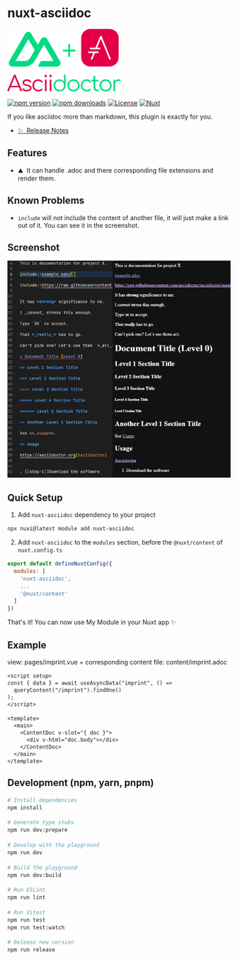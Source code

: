 <!--
Get your module up and running quickly.

Find and replace all on all files (CMD+SHIFT+F):
- Name: nuxt-asciidoc
- Package name: nuxt-asciidoc
- Description: If you like asciidoc more than markdown, this plugin is exactly for you.
-->

# nuxt-asciidoc

![nuxt-asciidoc-logo](./nuxt-asciidoc.svg)

[![npm version][npm-version-src]][npm-version-href]
[![npm downloads][npm-downloads-src]][npm-downloads-href]
[![License][license-src]][license-href]
[![Nuxt][nuxt-src]][nuxt-href]

If you like asciidoc more than markdown, this plugin is exactly for you.

- [✨ &nbsp;Release Notes](/CHANGELOG.md)
<!-- - [🏀 Online playground](https://stackblitz.com/github/your-org/my-module?file=playground%2Fapp.vue) -->
<!-- - [📖 &nbsp;Documentation](https://example.com) -->

## Features

<!-- Highlight some of the features your module provide here -->
- ⛰ &nbsp;It can handle .adoc and there corresponding file extensions and render them.

## Known Problems

- `include` will not include the content of another file, it will just make a link out of it. You can see it in the screenshot.

## Screenshot

![nuxt-asciidoc](./screenshots/nuxt-asciidoc.png)

## Quick Setup

1. Add `nuxt-asciidoc` dependency to your project

```bash
npx nuxi@latest module add nuxt-asciidoc
```

2. Add `nuxt-asciidoc` to the `modules` section, before the `@nuxt/content`  of `nuxt.config.ts`

```js
export default defineNuxtConfig({
  modules: [
    'nuxt-asciidoc',
    ...
    '@nuxt/content'
  ]
})
```

That's it! You can now use My Module in your Nuxt app ✨

## Example

view: pages/imprint.vue + corresponding content file: content/imprint.adoc
```vue
<script setup>
const { data } = await useAsyncData("imprint", () =>
  queryContent("/imprint").findOne()
);
</script>

<template>
  <main>
    <ContentDoc v-slot="{ doc }">
      <div v-html="doc.body"></div>
    </ContentDoc>
  </main>
</template>
```

## Development (npm, yarn, pnpm)

```bash
# Install dependencies
npm install

# Generate type stubs
npm run dev:prepare

# Develop with the playground
npm run dev

# Build the playground
npm run dev:build

# Run ESLint
npm run lint

# Run Vitest
npm run test
npm run test:watch

# Release new version
npm run release
```

<!-- Badges -->
[npm-version-src]: https://img.shields.io/npm/v/nuxt-asciidoc/latest.svg?style=flat&colorA=18181B&colorB=28CF8D
[npm-version-href]: https://npmjs.com/package/nuxt-asciidoc

[npm-downloads-src]: https://img.shields.io/npm/dm/nuxt-asciidoc.svg?style=flat&colorA=18181B&colorB=28CF8D
[npm-downloads-href]: https://npmjs.com/package/nuxt-asciidoc

[license-src]: https://img.shields.io/npm/l/nuxt-asciidoc.svg?style=flat&colorA=18181B&colorB=28CF8D
[license-href]: https://npmjs.com/package/nuxt-asciidoc

[nuxt-src]: https://img.shields.io/badge/Nuxt-18181B?logo=nuxt.js
[nuxt-href]: https://nuxt.com
